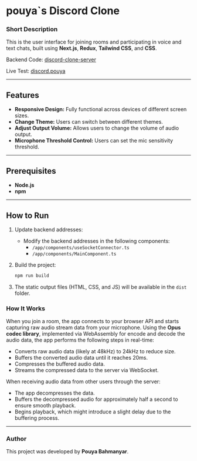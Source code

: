 # pouya`s Discord Clone

### Short Description

This is the user interface for joining rooms and participating in voice and text chats, built using **Next.js**, **Redux**, **Tailwind CSS**, and **CSS**.

Backend Code: [discord-clone-server](https://github.com/facepalm0075/discord-clone-server)

Live Test: [discord.pouya](https://discord.pouyaprogramming.ir/)

---

## Features

- **Responsive Design:** Fully functional across devices of different screen sizes.
- **Change Theme:** Users can switch between different themes.
- **Adjust Output Volume:** Allows users to change the volume of audio output.
- **Microphone Threshold Control:** Users can set the mic sensitivity threshold.

---

## Prerequisites

- **Node.js**
- **npm**

---

## How to Run

1. Update backend addresses:

   - Modify the backend addresses in the following components:
     - `/app/components/useSocketConnector.ts`
     - `/app/components/MainComponent.ts`

2. Build the project:

   ```bash
   npm run build
   ```

3. The static output files (HTML, CSS, and JS) will be available in the `dist` folder.

### How It Works

When you join a room, the app connects to your browser API and starts capturing raw audio stream data from your microphone. Using the **Opus codec library**, implemented via WebAssembly for encode and decode the audio data, the app performs the following steps in real-time:

- Converts raw audio data (likely at 48kHz) to 24kHz to reduce size.
- Buffers the converted audio data until it reaches 20ms.
- Compresses the buffered audio data.
- Streams the compressed data to the server via WebSocket.

When receiving audio data from other users through the server:

- The app decompresses the data.
- Buffers the decompressed audio for approximately half a second to ensure smooth playback.
- Begins playback, which might introduce a slight delay due to the buffering process.

---

### Author

This project was developed by **Pouya Bahmanyar**.

